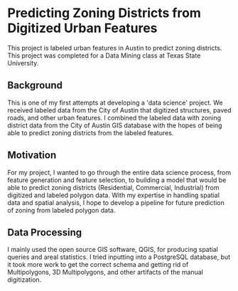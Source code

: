 # Predicting Zoning Districts from Digitized Urban Features
This project is labeled urban features in Austin to predict zoning districts. This project was completed for a Data Mining class at Texas State University.

## Background
This is one of my first attempts at developing a 'data science' project. We received labeled data from the City of Austin that digitized structures, paved roads, and other urban features. I combined the labeled data with zoning district data from the City of Austin GIS database with the hopes of being able to predict zoning districts from the labeled features.

## Motivation
For my project, I wanted to go through the entire data science process, from feature generation and feature selection, to building a model that would be able to predict zoning districts (Residential, Commercial, Industrial) from digitized and labeled polygon data. With my expertise in handling spatial data and spatial analysis, I hope to develop a pipeline for future prediction of zoning from labeled polygon data.

## Data Processing
I mainly used the open source GIS software, QGIS, for producing spatial queries and areal statistics. I tried inputting into a PostgreSQL database, but it took more work to get the correct schema and getting rid of Multipolygons, 3D Multipolygons, and other artifacts of the manual digitization.
